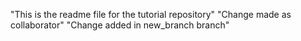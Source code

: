"This is the readme file for the tutorial repository"
"Change made as collaborator"
"Change added in new_branch branch"